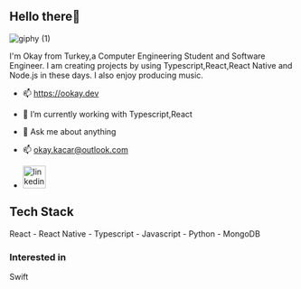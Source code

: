 ## Hello there👋  

![giphy (1)](https://user-images.githubusercontent.com/44809357/168667781-2ef2b43a-5cbe-48f4-b38b-7847ee805192.gif)


I'm Okay from Turkey,a Computer Engineering Student and Software Engineer. I am creating projects by using Typescript,React,React Native and Node.js in these days. I also enjoy producing music.

- 📫 https://ookay.dev
- 🌱 I’m currently working with Typescript,React 
- 💬 Ask me about anything
- 📫 okay.kacar@outlook.com


- [<img src='https://upload.wikimedia.org/wikipedia/commons/8/81/LinkedIn_icon.svg' alt='linkedin' height='40'>](https://www.linkedin.com/in/okaykacar/)  


## Tech Stack

React - React Native - Typescript - Javascript - Python - MongoDB

### Interested in 

 Swift 


<!--
**okaykacar/okaykacar** is a ✨ _special_ ✨ repository because its `README.md` (this file) appears on your GitHub profile.

Here are some ideas to get you started:

- 🔭 I’m currently working on ...
- 🌱 I’m currently learning ...
- 👯 I’m looking to collaborate on ...
- 🤔 I’m looking for help with ...
- 💬 Ask me about ...
- 📫 How to reach me: ...
- 😄 Pronouns: ...
- ⚡ Fun fact: ...
-->
